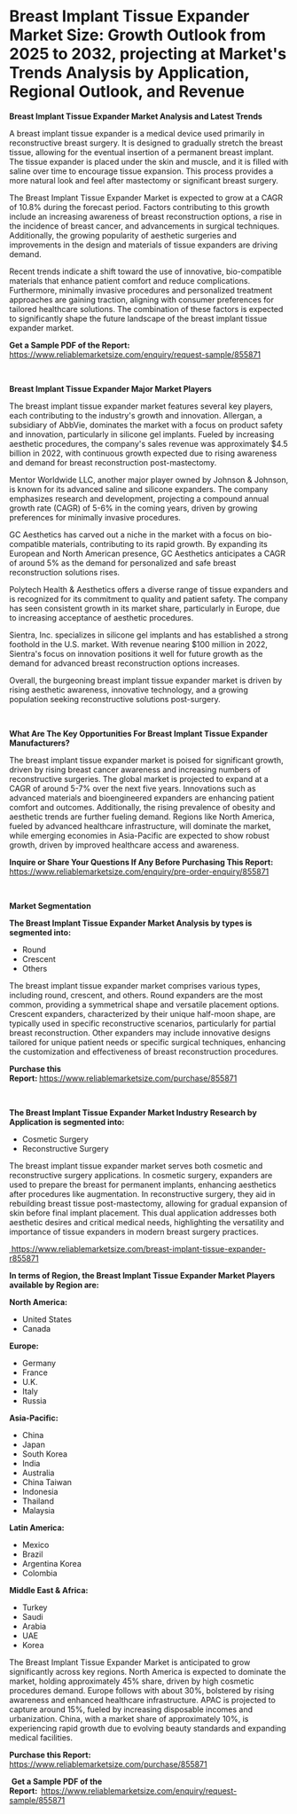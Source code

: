 <p><h1>Breast Implant Tissue Expander Market Size: Growth Outlook from 2025 to 2032, projecting at Market's Trends Analysis by Application, Regional Outlook, and Revenue</h1></p><p><strong>Breast Implant Tissue Expander Market Analysis and Latest Trends</strong></p>
<p><p>A breast implant tissue expander is a medical device used primarily in reconstructive breast surgery. It is designed to gradually stretch the breast tissue, allowing for the eventual insertion of a permanent breast implant. The tissue expander is placed under the skin and muscle, and it is filled with saline over time to encourage tissue expansion. This process provides a more natural look and feel after mastectomy or significant breast surgery.</p><p>The Breast Implant Tissue Expander Market is expected to grow at a CAGR of 10.8% during the forecast period. Factors contributing to this growth include an increasing awareness of breast reconstruction options, a rise in the incidence of breast cancer, and advancements in surgical techniques. Additionally, the growing popularity of aesthetic surgeries and improvements in the design and materials of tissue expanders are driving demand. </p><p>Recent trends indicate a shift toward the use of innovative, bio-compatible materials that enhance patient comfort and reduce complications. Furthermore, minimally invasive procedures and personalized treatment approaches are gaining traction, aligning with consumer preferences for tailored healthcare solutions. The combination of these factors is expected to significantly shape the future landscape of the breast implant tissue expander market.</p></p>
<p><strong>Get a Sample PDF of the Report:&nbsp;</strong> <a href="https://www.reliablemarketsize.com/enquiry/request-sample/855871?utm_campaign=1832&utm_medium=2&utm_source=Github&utm_content=ia&utm_term=13042025&utm_id=breast-implant-tissue-expander">https://www.reliablemarketsize.com/enquiry/request-sample/855871</a></p>
<p>&nbsp;</p>
<p><strong>Breast Implant Tissue Expander Major Market Players</strong></p>
<p><p>The breast implant tissue expander market features several key players, each contributing to the industry's growth and innovation. Allergan, a subsidiary of AbbVie, dominates the market with a focus on product safety and innovation, particularly in silicone gel implants. Fueled by increasing aesthetic procedures, the company's sales revenue was approximately $4.5 billion in 2022, with continuous growth expected due to rising awareness and demand for breast reconstruction post-mastectomy.</p><p>Mentor Worldwide LLC, another major player owned by Johnson & Johnson, is known for its advanced saline and silicone expanders. The company emphasizes research and development, projecting a compound annual growth rate (CAGR) of 5-6% in the coming years, driven by growing preferences for minimally invasive procedures.</p><p>GC Aesthetics has carved out a niche in the market with a focus on bio-compatible materials, contributing to its rapid growth. By expanding its European and North American presence, GC Aesthetics anticipates a CAGR of around 5% as the demand for personalized and safe breast reconstruction solutions rises.</p><p>Polytech Health & Aesthetics offers a diverse range of tissue expanders and is recognized for its commitment to quality and patient safety. The company has seen consistent growth in its market share, particularly in Europe, due to increasing acceptance of aesthetic procedures.</p><p>Sientra, Inc. specializes in silicone gel implants and has established a strong foothold in the U.S. market. With revenue nearing $100 million in 2022, Sientra's focus on innovation positions it well for future growth as the demand for advanced breast reconstruction options increases.</p><p>Overall, the burgeoning breast implant tissue expander market is driven by rising aesthetic awareness, innovative technology, and a growing population seeking reconstructive solutions post-surgery.</p></p>
<p>&nbsp;</p>
<p><strong>What Are The Key Opportunities For Breast Implant Tissue Expander Manufacturers?</strong></p>
<p><p>The breast implant tissue expander market is poised for significant growth, driven by rising breast cancer awareness and increasing numbers of reconstructive surgeries. The global market is projected to expand at a CAGR of around 5-7% over the next five years. Innovations such as advanced materials and bioengineered expanders are enhancing patient comfort and outcomes. Additionally, the rising prevalence of obesity and aesthetic trends are further fueling demand. Regions like North America, fueled by advanced healthcare infrastructure, will dominate the market, while emerging economies in Asia-Pacific are expected to show robust growth, driven by improved healthcare access and awareness.</p></p>
<p><strong>Inquire or Share Your Questions If Any Before Purchasing This Report:</strong> <a href="https://www.reliablemarketsize.com/enquiry/pre-order-enquiry/855871?utm_campaign=1832&utm_medium=2&utm_source=Github&utm_content=ia&utm_term=13042025&utm_id=breast-implant-tissue-expander">https://www.reliablemarketsize.com/enquiry/pre-order-enquiry/855871</a></p>
<p>&nbsp;</p>
<p><strong>Market Segmentation</strong></p>
<p><strong>The Breast Implant Tissue Expander Market Analysis by types is segmented into:</strong></p>
<p><ul><li>Round</li><li>Crescent</li><li>Others</li></ul></p>
<p><p>The breast implant tissue expander market comprises various types, including round, crescent, and others. Round expanders are the most common, providing a symmetrical shape and versatile placement options. Crescent expanders, characterized by their unique half-moon shape, are typically used in specific reconstructive scenarios, particularly for partial breast reconstruction. Other expanders may include innovative designs tailored for unique patient needs or specific surgical techniques, enhancing the customization and effectiveness of breast reconstruction procedures.</p></p>
<p><strong>Purchase this Report:&nbsp;</strong><a href="https://www.reliablemarketsize.com/purchase/855871?utm_campaign=1832&utm_medium=2&utm_source=Github&utm_content=ia&utm_term=13042025&utm_id=breast-implant-tissue-expander">https://www.reliablemarketsize.com/purchase/855871</a></p>
<p>&nbsp;</p>
<p><strong>The Breast Implant Tissue Expander Market Industry Research by Application is segmented into:</strong></p>
<p><ul><li>Cosmetic Surgery</li><li>Reconstructive Surgery</li></ul></p>
<p><p>The breast implant tissue expander market serves both cosmetic and reconstructive surgery applications. In cosmetic surgery, expanders are used to prepare the breast for permanent implants, enhancing aesthetics after procedures like augmentation. In reconstructive surgery, they aid in rebuilding breast tissue post-mastectomy, allowing for gradual expansion of skin before final implant placement. This dual application addresses both aesthetic desires and critical medical needs, highlighting the versatility and importance of tissue expanders in modern breast surgery practices.</p></p>
<p><a href="https://www.reliablemarketsize.com/breast-implant-tissue-expander-r855871?utm_campaign=1832&utm_medium=2&utm_source=Github&utm_content=ia&utm_term=13042025&utm_id=breast-implant-tissue-expander">&nbsp;https://www.reliablemarketsize.com/breast-implant-tissue-expander-r855871</a></p>
<p><strong>In terms of Region, the Breast Implant Tissue Expander Market Players available by Region are:</strong></p>
<p>
    <p> <strong> North America: </strong>
        <ul>
            <li>United States</li>
            <li>Canada</li>
        </ul>
        </p> 
    <p> <strong> Europe: </strong>
        <ul>
            <li>Germany</li>
            <li>France</li>
            <li>U.K.</li>
            <li>Italy</li>
            <li>Russia</li>
        </ul>
        </p> 
    <p> <strong> Asia-Pacific: </strong>
        <ul>
            <li>China</li>
            <li>Japan</li>
            <li>South Korea</li>
            <li>India</li>
            <li>Australia</li>
            <li>China Taiwan</li>
            <li>Indonesia</li>
            <li>Thailand</li>
            <li>Malaysia</li>
        </ul>
        </p> 
    <p> <strong> Latin America: </strong>
        <ul>
            <li>Mexico</li>
            <li>Brazil</li>
            <li>Argentina Korea</li>
            <li>Colombia</li>
        </ul>
        </p> 
    <p> <strong> Middle East & Africa: </strong>
        <ul>
            <li>Turkey</li>
            <li>Saudi</li>
            <li>Arabia</li>
            <li>UAE</li>
            <li>Korea</li>
        </ul>
    </p>
    </p>
<p><p>The Breast Implant Tissue Expander Market is anticipated to grow significantly across key regions. North America is expected to dominate the market, holding approximately 45% share, driven by high cosmetic procedures demand. Europe follows with about 30%, bolstered by rising awareness and enhanced healthcare infrastructure. APAC is projected to capture around 15%, fueled by increasing disposable incomes and urbanization. China, with a market share of approximately 10%, is experiencing rapid growth due to evolving beauty standards and expanding medical facilities.</p></p>
<p><strong>Purchase this Report: </strong><a href="https://www.reliablemarketsize.com/purchase/855871?utm_campaign=1832&utm_medium=2&utm_source=Github&utm_content=ia&utm_term=13042025&utm_id=breast-implant-tissue-expander">https://www.reliablemarketsize.com/purchase/855871</a></p>
<p>&nbsp;<strong>Get a Sample PDF of the Report:&nbsp;&nbsp;</strong><a href="https://www.reliablemarketsize.com/enquiry/request-sample/855871?utm_campaign=1832&utm_medium=2&utm_source=Github&utm_content=ia&utm_term=13042025&utm_id=breast-implant-tissue-expander">https://www.reliablemarketsize.com/enquiry/request-sample/855871</a></p>
<p><strong></strong></p>
<p><p></p><p></p><p></p></p>